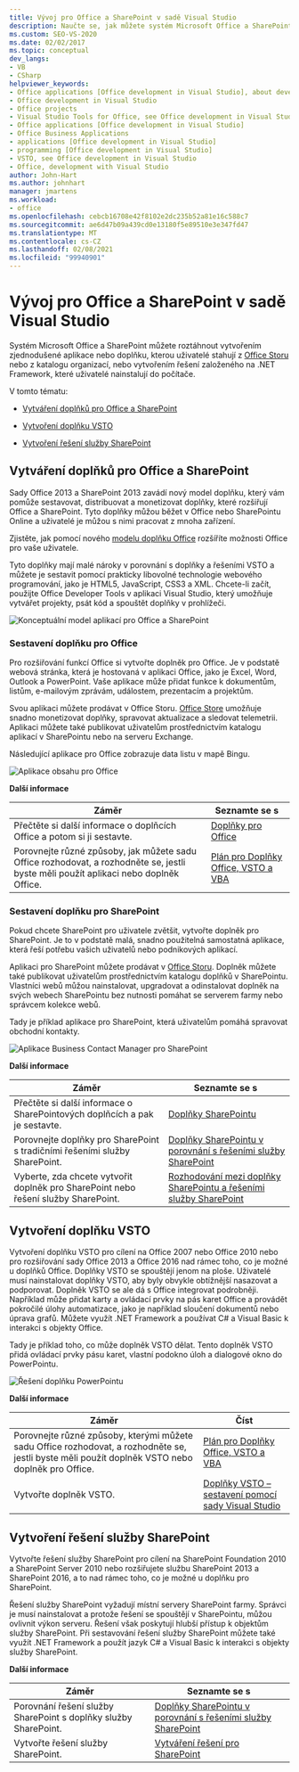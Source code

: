 ```yaml
---
title: Vývoj pro Office a SharePoint v sadě Visual Studio
description: Naučte se, jak můžete systém Microsoft Office a SharePoint rozšíříte tak, že vytvoříte odlehčenou aplikaci nebo doplněk, kterou uživatelé stahují z Office Storu.
ms.custom: SEO-VS-2020
ms.date: 02/02/2017
ms.topic: conceptual
dev_langs:
- VB
- CSharp
helpviewer_keywords:
- Office applications [Office development in Visual Studio], about developing applications
- Office development in Visual Studio
- Office projects
- Visual Studio Tools for Office, see Office development in Visual Studio
- Office applications [Office development in Visual Studio]
- Office Business Applications
- applications [Office development in Visual Studio]
- programming [Office development in Visual Studio]
- VSTO, see Office development in Visual Studio
- Office, development with Visual Studio
author: John-Hart
ms.author: johnhart
manager: jmartens
ms.workload:
- office
ms.openlocfilehash: cebcb16708e42f8102e2dc235b52a81e16c588c7
ms.sourcegitcommit: ae6d47b09a439cd0e13180f5e89510e3e347fd47
ms.translationtype: MT
ms.contentlocale: cs-CZ
ms.lasthandoff: 02/08/2021
ms.locfileid: "99940901"
---
```

# <a name="office-and-sharepoint-development-in-visual-studio"></a>Vývoj pro Office a SharePoint v sadě Visual Studio
  Systém Microsoft Office a SharePoint můžete roztáhnout vytvořením zjednodušené aplikace nebo doplňku, kterou uživatelé stahují z [Office Storu](https://store.office.com/) nebo z katalogu organizací, nebo vytvořením řešení založeného na .NET Framework, které uživatelé nainstalují do počítače.

 V tomto tématu:

- [Vytváření doplňků pro Office a SharePoint](#Apps)

- [Vytvoření doplňku VSTO](#Add-ins)

- [Vytvoření řešení služby SharePoint](#Solutions)

## <a name="create-add-ins-for-office-and-sharepoint"></a><a name="Apps"></a> Vytváření doplňků pro Office a SharePoint
 Sady Office 2013 a SharePoint 2013 zavádí nový model doplňku, který vám pomůže sestavovat, distribuovat a monetizovat doplňky, které rozšiřují Office a SharePoint.  Tyto doplňky můžou běžet v Office nebo SharePointu Online a uživatelé je můžou s nimi pracovat z mnoha zařízení.

 Zjistěte, jak pomocí nového [modelu doplňku Office](/office/dev/add-ins/overview/office-add-ins) rozšíříte možnosti Office pro vaše uživatele.

 Tyto doplňky mají malé nároky v porovnání s doplňky a řešeními VSTO a můžete je sestavit pomocí prakticky libovolné technologie webového programování, jako je HTML5, JavaScript, CSS3 a XML.  Chcete-li začít, použijte Office Developer Tools v aplikaci Visual Studio, který umožňuje vytvářet projekty, psát kód a spouštět doplňky v prohlížeči.

 ![Konceptuální model aplikací pro Office a SharePoint](../vsto/media/officeandsharepointapps2015.png "Konceptuální model aplikací pro Office a SharePoint")

### <a name="build-an-office-add-in"></a>Sestavení doplňku pro Office
 Pro rozšiřování funkcí Office si vytvořte doplněk pro Office. Je v podstatě webová stránka, která je hostovaná v aplikaci Office, jako je Excel, Word, Outlook a PowerPoint. Vaše aplikace může přidat funkce k dokumentům, listům, e-mailovým zprávám, událostem, prezentacím a projektům.

 Svou aplikaci můžete prodávat v Office Storu.  [Office Store](https://store.office.com/) umožňuje snadno monetizovat doplňky, spravovat aktualizace a sledovat telemetrii. Aplikaci můžete také publikovat uživatelům prostřednictvím katalogu aplikací v SharePointu nebo na serveru Exchange.

 Následující aplikace pro Office zobrazuje data listu v mapě Bingu.

 ![Aplikace obsahu pro Office](../vsto/media/appforoffice.png "Aplikace obsahu pro Office")

 **Další informace**

|Záměr|Seznamte se s |
|--------|---------|
|Přečtěte si další informace o doplňcích Office a potom si ji sestavte.|[Doplňky pro Office](/office/dev/add-ins/publish/publish)|
|Porovnejte různé způsoby, jak můžete sadu Office rozhodovat, a rozhodněte se, jestli byste měli použít aplikaci nebo doplněk Office.|[Plán pro Doplňky Office, VSTO a VBA](/archive/blogs/officeapps/roadmap-for-apps-for-office-vsto-and-vba)|

### <a name="build-a-sharepoint-add-in"></a>Sestavení doplňku pro SharePoint
 Pokud chcete SharePoint pro uživatele zvětšit, vytvořte doplněk pro SharePoint. Je to v podstatě malá, snadno použitelná samostatná aplikace, která řeší potřebu vašich uživatelů nebo podnikových aplikací.

 Aplikaci pro SharePoint můžete prodávat v [Office Storu](https://store.office.com/). Doplněk můžete také publikovat uživatelům prostřednictvím katalogu doplňků v SharePointu.  Vlastníci webů můžou nainstalovat, upgradovat a odinstalovat doplněk na svých webech SharePointu bez nutnosti pomáhat se serverem farmy nebo správcem kolekce webů.

 Tady je příklad aplikace pro SharePoint, která uživatelům pomáhá spravovat obchodní kontakty.

 ![Aplikace Business Contact Manager pro SharePoint](../vsto/media/appforsharepoint.png "Aplikace Business Contact Manager pro SharePoint")

 **Další informace**

|Záměr|Seznamte se s |
|--------|---------|
|Přečtěte si další informace o SharePointových doplňcích a pak je sestavte.|[Doplňky SharePointu](/sharepoint/dev/sp-add-ins/sharepoint-add-ins)|
|Porovnejte doplňky pro SharePoint s tradičními řešeními služby SharePoint.|[Doplňky SharePointu v porovnání s řešeními služby SharePoint](/sharepoint/dev/general-development/sharepoint-server-application-lifecycle-management)|
|Vyberte, zda chcete vytvořit doplněk pro SharePoint nebo řešení služby SharePoint.|[Rozhodování mezi doplňky SharePointu a řešeními služby SharePoint](/sharepoint/dev/general-development/sharepoint-server-application-lifecycle-management)|

## <a name="create-a-vsto-add-in"></a><a name="Add-ins"></a> Vytvoření doplňku VSTO
 Vytvoření doplňku VSTO pro cílení na Office 2007 nebo Office 2010 nebo pro rozšiřování sady Office 2013 a Office 2016 nad rámec toho, co je možné u doplňků Office. Doplňky VSTO se spouštějí jenom na ploše. Uživatelé musí nainstalovat doplňky VSTO, aby byly obvykle obtížnější nasazovat a podporovat.  Doplněk VSTO se ale dá s Office integrovat podrobněji. Například může přidat karty a ovládací prvky na pás karet Office a provádět pokročilé úlohy automatizace, jako je například sloučení dokumentů nebo úprava grafů. Můžete využít .NET Framework a používat C# a Visual Basic k interakci s objekty Office.

 Tady je příklad toho, co může doplněk VSTO dělat. Tento doplněk VSTO přidá ovládací prvky pásu karet, vlastní podokno úloh a dialogové okno do PowerPointu.

 ![Řešení doplňku PowerPointu](../vsto/media/powerpointaddin.png "Řešení doplňku PowerPointu")

 **Další informace**

|Záměr|Číst|
|--------|----------|
|Porovnejte různé způsoby, kterými můžete sadu Office rozhodovat, a rozhodněte se, jestli byste měli použít doplněk VSTO nebo doplněk pro Office.|[Plán pro Doplňky Office, VSTO a VBA](/archive/blogs/officeapps/roadmap-for-apps-for-office-vsto-and-vba)|
|Vytvořte doplněk VSTO.|[Doplňky VSTO – sestavení pomocí sady Visual Studio](create-vsto-add-ins-for-office-by-using-visual-studio.md)|

## <a name="create-a-sharepoint-solution"></a><a name="Solutions"></a> Vytvoření řešení služby SharePoint
 Vytvořte řešení služby SharePoint pro cílení na SharePoint Foundation 2010 a SharePoint Server 2010 nebo rozšiřujete službu SharePoint 2013 a SharePoint 2016, a to nad rámec toho, co je možné u doplňku pro SharePoint.

 Řešení služby SharePoint vyžadují místní servery SharePoint farmy. Správci je musí nainstalovat a protože řešení se spouštějí v SharePointu, můžou ovlivnit výkon serveru. Řešení však poskytují hlubší přístup k objektům služby SharePoint. Při sestavování řešení služby SharePoint můžete také využít .NET Framework a použít jazyk C# a Visual Basic k interakci s objekty služby SharePoint.

 **Další informace**

|Záměr|Seznamte se s |
|--------|---------|
|Porovnání řešení služby SharePoint s doplňky služby SharePoint.|[Doplňky SharePointu v porovnání s řešeními služby SharePoint](/sharepoint/dev/general-development/sharepoint-server-application-lifecycle-management)|
|Vytvořte řešení služby SharePoint.|[Vytváření řešení pro SharePoint](../sharepoint/create-sharepoint-solutions.md)|